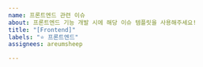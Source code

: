 ```yaml
---
name: 프론트엔드 관련 이슈
about: 프론트엔드 기능 개발 시에 해당 이슈 템플릿을 사용해주세요!
title: "[Frontend]"
labels: "⭐️ 프론트엔드"
assignees: areumsheep

---
```



